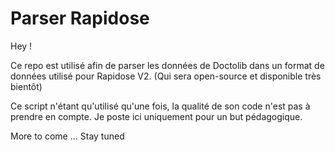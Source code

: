 # Parser Rapidose

Hey !

Ce repo est utilisé afin de parser les données de Doctolib dans un format de données utilisé pour Rapidose V2. (Qui sera open-source et disponible très bientôt)

Ce script n'étant qu'utilisé qu'une fois, la qualité de son code n'est pas à prendre en compte. Je poste ici uniquement pour un but pédagogique.

More to come ... Stay tuned
